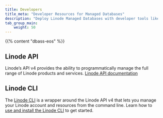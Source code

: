 ```yaml
---
title: Developers
title_meta: "Developer Resources for Managed Databases"
description: "Deploy Linode Managed Databases with developer tools like the Linode API or CLI."
tab_group_main:
    weight: 50
---
```


{{% content "dbass-eos" %}}

## Linode API

Linode’s API v4 provides the ability to programmatically manage the full range of Linode products and services.
[Linode API documentation](/docs/api/databases)

## Linode CLI

The [Linode CLI](https://github.com/linode/linode-cli) is a wrapper around the Linode API v4 that lets you manage your Linode account and resources from the command line. Learn how to [use and install the Linode CLI](/docs/products/tools/cli/get-started/) to get started.